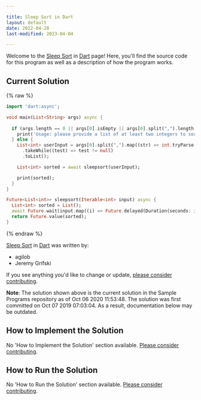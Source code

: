 ```yaml
---

title: Sleep Sort in Dart
layout: default
date: 2022-04-28
last-modified: 2023-04-04

---
```


Welcome to the [Sleep Sort](https://sampleprograms.io/projects/sleep-sort) in [Dart](https://sampleprograms.io/languages/dart) page! Here, you'll find the source code for this program as well as a description of how the program works.

## Current Solution

{% raw %}

```dart
import 'dart:async';

void main(List<String> args) async {
  
  if (args.length == 0 || args[0].isEmpty || args[0].split(",").length == 1) {
    print('Usage: please provide a list of at least two integers to sort in the format "1, 2, 3, 4, 5"');
  } else {
    List<int> userInput = args[0].split(",").map((str) => int.tryParse(str))
      .takeWhile((test) => test != null)
      .toList();

    List<int> sorted = await sleepsort(userInput);

    print(sorted);
  }
}

Future<List<int>> sleepsort(Iterable<int> input) async {
  List<int> sorted = List();
  await Future.wait(input.map((i) => Future.delayed(Duration(seconds: i), () => sorted.add(i))));
  return Future.value(sorted);
}
```

{% endraw %}

[Sleep Sort](https://sampleprograms.io/projects/sleep-sort) in [Dart](https://sampleprograms.io/languages/dart) was written by:

- agilob
- Jeremy Grifski

If you see anything you'd like to change or update, [please consider contributing](https://github.com/TheRenegadeCoder/sample-programs).

**Note**: The solution shown above is the current solution in the Sample Programs repository as of Oct 06 2020 11:53:48. The solution was first committed on Oct 07 2019 07:03:04. As a result, documentation below may be outdated.

## How to Implement the Solution

No 'How to Implement the Solution' section available. [Please consider contributing](https://github.com/TheRenegadeCoder/sample-programs-website).

## How to Run the Solution

No 'How to Run the Solution' section available. [Please consider contributing](https://github.com/TheRenegadeCoder/sample-programs-website).